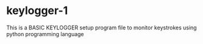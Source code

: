 # keylogger-1
This is a BASIC KEYLOGGER setup program file to monitor keystrokes using python programming language
